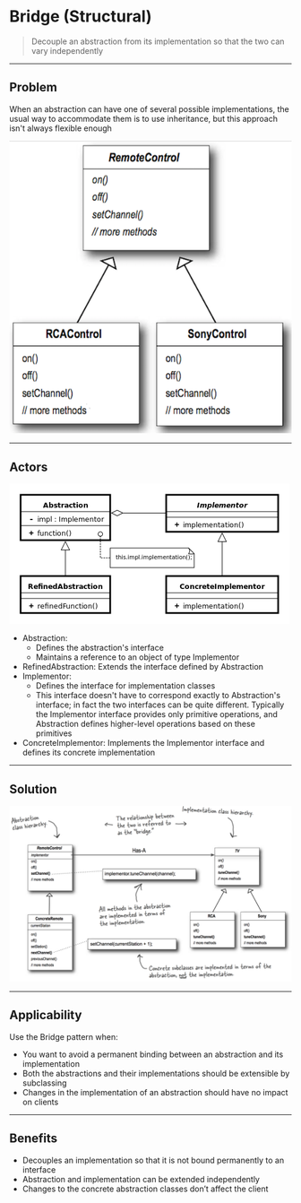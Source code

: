 # Bridge (Structural)

> Decouple an abstraction from its implementation so that the two can vary independently

---
## Problem

When an abstraction can have one of several possible implementations, the usual way to accommodate 
them is to use inheritance, but this approach isn't always flexible enough

![problem.png](problem.png)

---
## Actors

![Bridge_UML_class_diagram.png](Bridge_UML_class_diagram.png)

- Abstraction: 
  - Defines the abstraction's interface
  - Maintains a reference to an object of type Implementor
- RefinedAbstraction: Extends the interface defined by Abstraction
- Implementor: 
  - Defines the interface for implementation classes
  - This interface doesn't have to correspond exactly to Abstraction's interface; in fact the two 
  interfaces can be quite different. Typically the Implementor interface provides only primitive operations, 
  and Abstraction defines higher-level operations based on these primitives
- ConcreteImplementor: Implements the Implementor interface and defines its concrete implementation

---
## Solution

![FinalImpl.png](FinalImpl.png)

---
## Applicability

Use the Bridge pattern when:

- You want to avoid a permanent binding between an abstraction and its implementation
- Both the abstractions and their implementations should be extensible by subclassing
- Changes in the implementation of an abstraction should have no impact on clients

---
## Benefits

- Decouples an implementation so that it is not bound permanently to an interface
- Abstraction and implementation can be extended independently
- Changes to the concrete abstraction classes don’t affect the client
